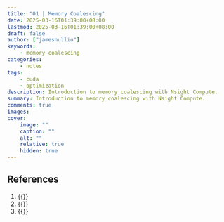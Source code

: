 ```yaml
---
title: "01 | Memory Coalescing"
date: 2025-03-16T01:39:00+08:00
lastmod: 2025-03-16T01:39:00+08:00
draft: false
author: ["jamesnulliu"]
keywords: 
    - memory coalescing
categories:
    - notes 
tags:
    - cuda
    - optimization
description: Introduction to memory coalescing with Nsight Compute.
summary: Introduction to memory coalescing with Nsight Compute.
comments: true
images:
cover:
    image: ""
    caption: ""
    alt: ""
    relative: true
    hidden: true
---
```


## References

1. {{<href text="Programming Massively Parallel Processors: A Hands-on Approach, 4th Edition" url="https://www.elsevier.com/books/programming-massively-parallel-processors/kirk/978-0-12-811986-0">}}
1. {{<href text="【CUDA调优指南】合并访存" url="https://www.bilibili.com/video/BV1NYCtYTEFH">}}
1. {{<href text="Memory Coalescing Techniques" url="https://homepages.math.uic.edu/~jan/mcs572/memory_coalescing.pdf">}}